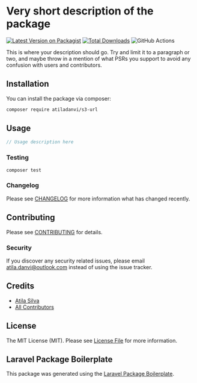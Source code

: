 # Very short description of the package

[![Latest Version on Packagist](https://img.shields.io/packagist/v/atiladanvi/s3-url.svg?style=flat-square)](https://packagist.org/packages/atiladanvi/s3-url)
[![Total Downloads](https://img.shields.io/packagist/dt/atiladanvi/s3-url.svg?style=flat-square)](https://packagist.org/packages/atiladanvi/s3-url)
![GitHub Actions](https://github.com/atiladanvi/s3-url/actions/workflows/main.yml/badge.svg)

This is where your description should go. Try and limit it to a paragraph or two, and maybe throw in a mention of what PSRs you support to avoid any confusion with users and contributors.

## Installation

You can install the package via composer:

```bash
composer require atiladanvi/s3-url
```

## Usage

```php
// Usage description here
```

### Testing

```bash
composer test
```

### Changelog

Please see [CHANGELOG](CHANGELOG.md) for more information what has changed recently.

## Contributing

Please see [CONTRIBUTING](CONTRIBUTING.md) for details.

### Security

If you discover any security related issues, please email atila.danvi@outlook.com instead of using the issue tracker.

## Credits

-   [Atila Silva](https://github.com/atiladanvi)
-   [All Contributors](../../contributors)

## License

The MIT License (MIT). Please see [License File](LICENSE.md) for more information.

## Laravel Package Boilerplate

This package was generated using the [Laravel Package Boilerplate](https://laravelpackageboilerplate.com).
